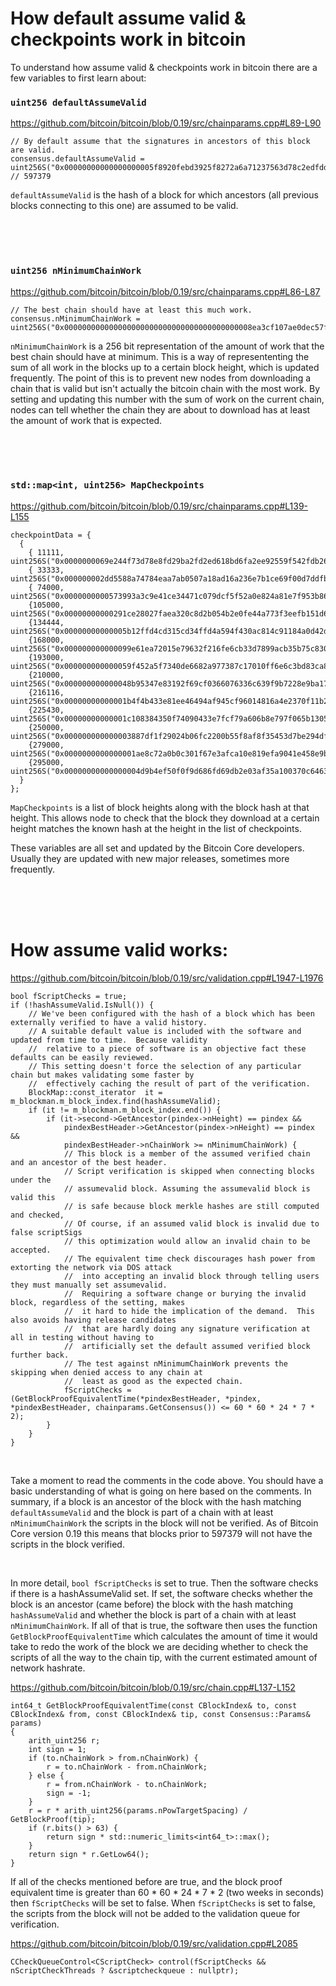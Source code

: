 # How default assume valid & checkpoints work in bitcoin

To understand how assume valid & checkpoints work in bitcoin there are a few variables to first learn about:

### ```uint256 defaultAssumeValid```

https://github.com/bitcoin/bitcoin/blob/0.19/src/chainparams.cpp#L89-L90

```        
// By default assume that the signatures in ancestors of this block are valid.
consensus.defaultAssumeValid = uint256S("0x00000000000000000005f8920febd3925f8272a6a71237563d78c2edfdd09ddf"); // 597379
```

```defaultAssumeValid``` is the hash of a block for which ancestors (all previous blocks connecting to this one) are assumed to be valid.

<br />
<br />
<br />

### ```uint256 nMinimumChainWork```

https://github.com/bitcoin/bitcoin/blob/0.19/src/chainparams.cpp#L86-L87

```
// The best chain should have at least this much work.
consensus.nMinimumChainWork = uint256S("0x000000000000000000000000000000000000000008ea3cf107ae0dec57f03fe8");
```

```nMinimumChainWork``` is a 256 bit representation of the amount of work that the best chain should have at minimum. This is a way of represententing the sum of all work in the blocks up to a certain block height, which is updated frequently. The point of this is to prevent new nodes from downloading a chain that is valid but isn't actually the bitcoin chain with the most work. By setting and updating this number with the sum of work on the current chain, nodes can tell whether the chain they are about to download has at least the amount of work that is expected. 

<br />
<br />
<br />


### ```std::map<int, uint256> MapCheckpoints```

https://github.com/bitcoin/bitcoin/blob/0.19/src/chainparams.cpp#L139-L155

```
checkpointData = {
  {
    { 11111, uint256S("0x0000000069e244f73d78e8fd29ba2fd2ed618bd6fa2ee92559f542fdb26e7c1d")},
    { 33333, uint256S("0x000000002dd5588a74784eaa7ab0507a18ad16a236e7b1ce69f00d7ddfb5d0a6")},
    { 74000, uint256S("0x0000000000573993a3c9e41ce34471c079dcf5f52a0e824a81e7f953b8661a20")},
    {105000, uint256S("0x00000000000291ce28027faea320c8d2b054b2e0fe44a773f3eefb151d6bdc97")},
    {134444, uint256S("0x00000000000005b12ffd4cd315cd34ffd4a594f430ac814c91184a0d42d2b0fe")},
    {168000, uint256S("0x000000000000099e61ea72015e79632f216fe6cb33d7899acb35b75c8303b763")},
    {193000, uint256S("0x000000000000059f452a5f7340de6682a977387c17010ff6e6c3bd83ca8b1317")},
    {210000, uint256S("0x000000000000048b95347e83192f69cf0366076336c639f9b7228e9ba171342e")},
    {216116, uint256S("0x00000000000001b4f4b433e81ee46494af945cf96014816a4e2370f11b23df4e")},
    {225430, uint256S("0x00000000000001c108384350f74090433e7fcf79a606b8e797f065b130575932")},
    {250000, uint256S("0x000000000000003887df1f29024b06fc2200b55f8af8f35453d7be294df2d214")},
    {279000, uint256S("0x0000000000000001ae8c72a0b0c301f67e3afca10e819efa9041e458e9bd7e40")},
    {295000, uint256S("0x00000000000000004d9b4ef50f0f9d686fd69db2e03af35a100370c64632a983")},
  }
};
```

```MapCheckpoints``` is a list of block heights along with the block hash at that height. This allows node to check that the block they download at a certain height matches the known hash at the height in the list of checkpoints.

These variables are all set and updated by the Bitcoin Core developers. Usually they are updated with new major releases, sometimes more frequently. 

<br />
<br />
<br />


# How assume valid works:


https://github.com/bitcoin/bitcoin/blob/0.19/src/validation.cpp#L1947-L1976

```
bool fScriptChecks = true;
if (!hashAssumeValid.IsNull()) {
    // We've been configured with the hash of a block which has been externally verified to have a valid history.
    // A suitable default value is included with the software and updated from time to time.  Because validity
    //  relative to a piece of software is an objective fact these defaults can be easily reviewed.
    // This setting doesn't force the selection of any particular chain but makes validating some faster by
    //  effectively caching the result of part of the verification.
    BlockMap::const_iterator  it = m_blockman.m_block_index.find(hashAssumeValid);
    if (it != m_blockman.m_block_index.end()) {
        if (it->second->GetAncestor(pindex->nHeight) == pindex &&
            pindexBestHeader->GetAncestor(pindex->nHeight) == pindex &&
            pindexBestHeader->nChainWork >= nMinimumChainWork) {
            // This block is a member of the assumed verified chain and an ancestor of the best header.
            // Script verification is skipped when connecting blocks under the
            // assumevalid block. Assuming the assumevalid block is valid this
            // is safe because block merkle hashes are still computed and checked,
            // Of course, if an assumed valid block is invalid due to false scriptSigs
            // this optimization would allow an invalid chain to be accepted.
            // The equivalent time check discourages hash power from extorting the network via DOS attack
            //  into accepting an invalid block through telling users they must manually set assumevalid.
            //  Requiring a software change or burying the invalid block, regardless of the setting, makes
            //  it hard to hide the implication of the demand.  This also avoids having release candidates
            //  that are hardly doing any signature verification at all in testing without having to
            //  artificially set the default assumed verified block further back.
            // The test against nMinimumChainWork prevents the skipping when denied access to any chain at
            //  least as good as the expected chain.
            fScriptChecks = (GetBlockProofEquivalentTime(*pindexBestHeader, *pindex, *pindexBestHeader, chainparams.GetConsensus()) <= 60 * 60 * 24 * 7 * 2);
        }
    }
}

```

<br />

Take a moment to read the comments in the code above. You should have a basic understanding of what is going on here based on the comments. In summary, if a block is an ancestor of the block with the hash matching ```defaultAssumeValid``` and the block is part of a chain with at least ```nMinimumChainWork``` the scripts in the block will not be verified. As of Bitcoin Core version 0.19 this means that blocks prior to 597379 will not have the scripts in the block verified.

<br />

In more detail, ```bool fScriptChecks``` is set to true. Then the software checks if there is a hashAssumeValid set. If set, the software checks whether the block is an ancestor (came before) the block with the hash matching ```hashAssumeValid``` and whether the block is part of a chain with at least ```nMinimumChainWork```. If all of that is true, the software then uses the function ```GetBlockProofEquivalentTime``` which calculates the amount of time it would take to redo the work of the block we are deciding whether to check the scripts of all the way to the chain tip, with the current estimated amount of network hashrate. 

https://github.com/bitcoin/bitcoin/blob/0.19/src/chain.cpp#L137-L152

```
int64_t GetBlockProofEquivalentTime(const CBlockIndex& to, const CBlockIndex& from, const CBlockIndex& tip, const Consensus::Params& params)
{
    arith_uint256 r;
    int sign = 1;
    if (to.nChainWork > from.nChainWork) {
        r = to.nChainWork - from.nChainWork;
    } else {
        r = from.nChainWork - to.nChainWork;
        sign = -1;
    }
    r = r * arith_uint256(params.nPowTargetSpacing) / GetBlockProof(tip);
    if (r.bits() > 63) {
        return sign * std::numeric_limits<int64_t>::max();
    }
    return sign * r.GetLow64();
}
```

If all of the checks mentioned before are true, and the block proof equivalent time is greater than 60 * 60 * 24 * 7 * 2 (two weeks in seconds) then ```fScriptChecks``` will be set to false. When ```fScriptChecks``` is set to false, the scripts from the block will not be added to the validation queue for verification. 

https://github.com/bitcoin/bitcoin/blob/0.19/src/validation.cpp#L2085

```CCheckQueueControl<CScriptCheck> control(fScriptChecks && nScriptCheckThreads ? &scriptcheckqueue : nullptr);```

